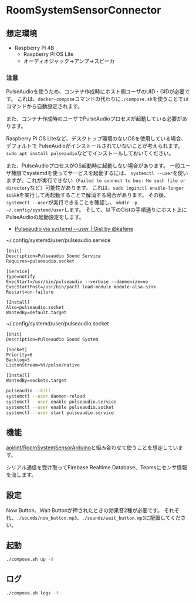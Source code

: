 # RoomSystemSensorConnector

## 想定環境
- Raspberry Pi 4B
  - Raspberry Pi OS Lite
  - オーディオジャック→アンプ→スピーカ

### 注意
PulseAudioを使うため、コンテナ作成時にホスト側ユーザのUID・GIDが必要です。
これは、`docker-compose`コマンドの代わりに`./compose.sh`を使うことで`id`コマンドから自動設定されます。

また、コンテナ作成時のユーザでPulseAudioプロセスが起動している必要があります。

Raspberry Pi OS Liteなど、デスクトップ環境のないOSを使用している場合、デフォルトで
PulseAudioがインストールされていないことが考えられます。
`sudo apt install pulseaudio`などでインストールしておいてください。

また、PulseAudioプロセスがOS起動時に起動しない場合があります。
一般ユーザ権限でsystemdを使ってサービスを起動するには、
`systemctl --user`を使いますが、これが実行できない（`Failed to connect to bus: No such file or directory`など）可能性があります。
これは、`sudo loginctl enable-linger $USER`を実行して再起動することで解消する場合があります。
その後、`systemctl --user`が実行できることを確認し、
`mkdir -p ~/.config/systemd/user`します。
そして、以下のGistの手順通りにホスト上にPulseAudioの起動設定をします。

- [Pulseaudio via systemd --user | Gist by @kafene](https://gist.github.com/kafene/32a07cac0373409e31f5bfe981eefb19)

~/.config/systemd/user/pulseaudio.service
```
[Unit]
Description=Pulseaudio Sound Service
Requires=pulseaudio.socket

[Service]
Type=notify
ExecStart=/usr/bin/pulseaudio --verbose --daemonize=no
ExecStartPost=/usr/bin/pactl load-module module-alsa-sink
Restart=on-failure

[Install]
Also=pulseaudio.socket
WantedBy=default.target
```

~/.config/systemd/user/pulseaudio.socket
```
[Unit]
Description=Pulseaudio Sound System

[Socket]
Priority=6
Backlog=5
ListenStream=%t/pulse/native

[Install]
WantedBy=sockets.target
```

```bash
pulseaudio --kill
systemctl --user daemon-reload
systemctl --user enable pulseaudio.service
systemctl --user enable pulseaudio.socket
systemctl --user start pulseaudio.service
```


## 機能
[aoirint/RoomSystemSensorArduino](https://github.com/aoirint/RoomSystemSensorArduino)と組み合わせて使うことを想定しています。

シリアル通信を受け取ってFirebase Realtime Database、Teamsにセンサ情報を流します。

## 設定
Now Button、Wait Buttonが押されたときの効果音2種が必要です。
それぞれ、`./sounds/now_button.mp3`、`./sounds/wait_button.mp3`に配置してください。

## 起動
```bash
./compose.sh up -d
```

## ログ
```bash
./compose.sh logs -f
```
